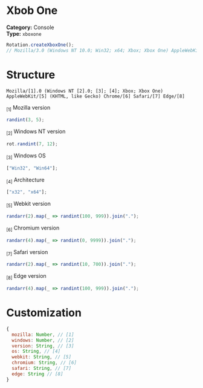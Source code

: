 # Xbob One
**Category:** Console <br>
**Type:** `xboxone`

```javascript
Rotation.createXboxOne();
// Mozilla/3.0 (Windows NT 10.0; Win32; x64; Xbox; Xbox One) AppleWebKit/192.798 (KHTML, like Gecko) Chrome/2195.43 Safari/126.191 Edge/245
```

# Structure
```
Mozilla/[1].0 (Windows NT [2].0; [3]; [4]; Xbox; Xbox One) AppleWebKit/[5] (KHTML, like Gecko) Chrome/[6] Safari/[7] Edge/[8]
```

<sub>[1]</sub> Mozilla version <br>
```javascript
randint(3, 5);
```

<sub>[2]</sub> Windows NT version <br>
```javascript
rot.randint(7, 12);
```

<sub>[3]</sub> Windows OS <br>
```javascript
["Win32", "Win64"];
```

<sub>[4]</sub> Architecture <br>
```javascript
["x32", "x64"];
```

<sub>[5]</sub> Webkit version <br>
```javascript
randarr(2).map(_ => randint(100, 999)).join(".");
```

<sub>[6]</sub> Chromium version <br>
```javascript
randarr(4).map(_ => randint(0, 9999)).join(".");
```

<sub>[7]</sub> Safari version <br>
```javascript
randarr(2).map(_ => randint(10, 700)).join(".");
```

<sub>[8]</sub> Edge version <br>
```javascript
randarr(4).map(_ => randint(100, 999)).join(".");
```

# Customization
```javascript
{
  mozilla: Number, // [1]
  windows: Number, // [2]
  version: String, // [3]
  os: String, // [4]
  webkit: String, // [5]
  chromium: String, // [6]
  safari: String, // [7]
  edge: String // [8]
}
```